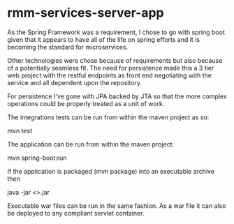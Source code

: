 # rmm-services-server-app

As the Spring Framework was a requirement, I chose to go with spring boot given that it 
appears to have all of the life on spring efforts and it is becoming the standard for 
microservices.

Other technologies were chose because of requirements but also because of a potentially
seamless fit.  The need for persistence made this a 3 tier web project with the restful 
endpoints as front end negotiating with the service and all dependent upon the repository.

For persistence I've gone with JPA backed by JTA so that the more complex operations 
could be properly treated as a unit of work.

The integrations tests can be run from within the maven project as so:

mvn test

The application can be run from within the maven project:

mvn spring-boot:run

If the application is packaged (mvn package) into an executable archive then

java -jar <<filename>>.jar

Executable war files can be run in the same fashion.  As a war file it can also be deployed to
any compliant servlet container.

